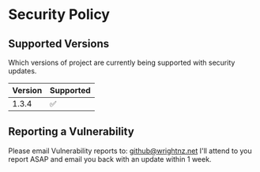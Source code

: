 # Security Policy

## Supported Versions

Which versions of project are currently being supported with security updates.

| Version | Supported          |
| ------- | ------------------ |
| 1.3.4   | :white_check_mark: |

## Reporting a Vulnerability

Please email Vulnerability reports to: github@wrightnz.net
I'll attend to you report ASAP and email you back with an update within 1 week.
